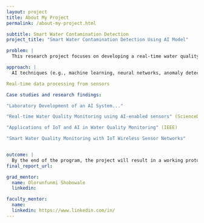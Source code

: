 ```yaml
---
layout: project
title: About My Project
permalink: /about-my-project.html

subtitle: Smart Water Contamination Detection 
project_title: "Smart Water Contamination Detection Using AI Model"

problem: |
  This research project focuses on developing a real-time water quality monitoring system using Artificial Intelligence (AI) technologies. Our system leverages AI-powered algorithms combined with low-cost, distributed sensors to detect contaminants such as lead, E. coli, and nitrates in various water sources. These smart sensors collect live data, which is then processed using machine learning techniques for rapid anomaly detection and predictive analysis. This project seeks to explore how neural signals can be translated into reliable control commands for assistive robots, improving autonomy and quality of life.

approach: |
  AI techniques (e.g., machine learning, neural networks, anomaly detection)

Real-time data processing from sensors

Case studies and research findings:

"Laboratory Development of an AI System..."

"Real-time Water Quality Monitoring using AI-enabled sensors" (ScienceDirect)

"Applications of IoT and AI in Water Quality Monitoring" (IEEE)

"Smart Water Quality Monitoring with IoT Wireless Sensor Networks"


outcome: |
  By the end of the program, the project will result in a working prototype.
final_report_url:

grad_mentor:
  name: Olorunfunmi Shobowale
  linkedin: 

faculty_mentor:
  name: 
  linkedin: https://www.linkedin.com/in/
---
```

